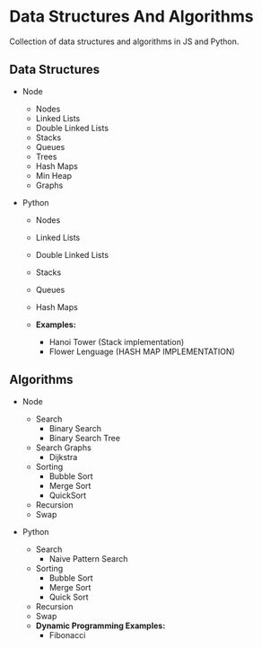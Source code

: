 # Data Structures And Algorithms

Collection of data structures and algorithms in JS and Python.

## Data Structures
- Node
    - Nodes
    - Linked Lists
    - Double Linked Lists
    - Stacks
    - Queues
    - Trees
    - Hash Maps
    - Min Heap
    - Graphs

- Python
    - Nodes
    - Linked Lists
    - Double Linked Lists
    - Stacks
    - Queues
    - Hash Maps

    - **Examples:**
        - Hanoi Tower (Stack implementation)
        - Flower Lenguage (HASH MAP IMPLEMENTATION)

## Algorithms
- Node
    - Search
        - Binary Search
        - Binary Search Tree
    - Search Graphs
        - Dijkstra
    - Sorting
        - Bubble Sort
        - Merge Sort
        - QuickSort
    - Recursion
    - Swap

- Python
    - Search
        - Naive Pattern Search
    - Sorting
        - Bubble Sort
        - Merge Sort
        - Quick Sort
    - Recursion
    - Swap
    - **Dynamic Programming Examples:**
        - Fibonacci

